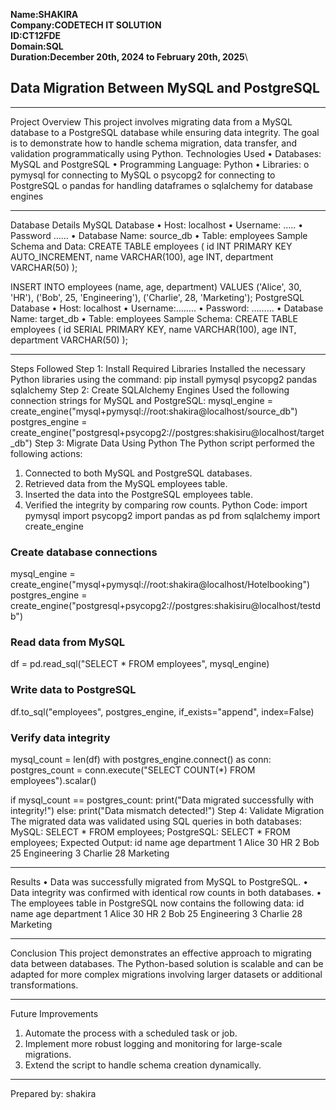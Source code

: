 **Name:SHAKIRA\
Company:CODETECH IT SOLUTION\
ID:CT12FDE\
Domain:SQL\
Duration:December 20th, 2024 to February 20th, 2025**\


## Data Migration Between MySQL and PostgreSQL
________________________________________
Project Overview
This project involves migrating data from a MySQL database to a PostgreSQL database while ensuring data integrity. The goal is to demonstrate how to handle schema migration, data transfer, and validation programmatically using Python.
Technologies Used
•	Databases: MySQL and PostgreSQL
•	Programming Language: Python
•	Libraries: 
o	pymysql for connecting to MySQL
o	psycopg2 for connecting to PostgreSQL
o	pandas for handling dataframes
o	sqlalchemy for database engines
________________________________________
Database Details
MySQL Database
•	Host: localhost
•	Username: …..
•	Password  ……
•	Database Name: source_db
•	Table: employees
Sample Schema and Data:
CREATE TABLE employees (
    id INT PRIMARY KEY AUTO_INCREMENT,
    name VARCHAR(100),
    age INT,
    department VARCHAR(50)
);

INSERT INTO employees (name, age, department)
VALUES
    ('Alice', 30, 'HR'),
    ('Bob', 25, 'Engineering'),
    ('Charlie', 28, 'Marketing');
PostgreSQL Database
•	Host: localhost
•	Username:……..
•	Password: ………
•	Database Name: target_db
•	Table: employees
Sample Schema:
CREATE TABLE employees (
    id SERIAL PRIMARY KEY,
    name VARCHAR(100),
    age INT,
    department VARCHAR(50)
);
________________________________________
Steps Followed
Step 1: Install Required Libraries
Installed the necessary Python libraries using the command:
pip install pymysql psycopg2 pandas sqlalchemy
Step 2: Create SQLAlchemy Engines
Used the following connection strings for MySQL and PostgreSQL:
mysql_engine = create_engine("mysql+pymysql://root:shakira@localhost/source_db")
postgres_engine = create_engine("postgresql+psycopg2://postgres:shakisiru@localhost/target_db")
Step 3: Migrate Data Using Python
The Python script performed the following actions:
1.	Connected to both MySQL and PostgreSQL databases.
2.	Retrieved data from the MySQL employees table.
3.	Inserted the data into the PostgreSQL employees table.
4.	Verified the integrity by comparing row counts.
Python Code:
import pymysql
import psycopg2
import pandas as pd
from sqlalchemy import create_engine
### Create database connections
mysql_engine = create_engine("mysql+pymysql://root:shakira@localhost/Hotelbooking")
postgres_engine = create_engine("postgresql+psycopg2://postgres:shakisiru@localhost/testdb")
### Read data from MySQL
df = pd.read_sql("SELECT * FROM employees", mysql_engine)

### Write data to PostgreSQL
df.to_sql("employees", postgres_engine, if_exists="append", index=False)

### Verify data integrity
mysql_count = len(df)
with postgres_engine.connect() as conn:
    postgres_count = conn.execute("SELECT COUNT(*) FROM employees").scalar()

if mysql_count == postgres_count:
    print("Data migrated successfully with integrity!")
else:
print("Data mismatch detected!")
Step 4: Validate Migration
The migrated data was validated using SQL queries in both databases:
MySQL:
SELECT * FROM employees;
PostgreSQL:
SELECT * FROM employees;
Expected Output:
id	name	age	department
1	Alice	30	HR
2	Bob	25	Engineering
3	Charlie	28	Marketing
________________________________________

Results
•	Data was successfully migrated from MySQL to PostgreSQL.
•	Data integrity was confirmed with identical row counts in both databases.
•	The employees table in PostgreSQL now contains the following data: 
id	name	age	department
1	Alice	30	HR
2	Bob	25	Engineering
3	Charlie	28	Marketing
________________________________________
Conclusion
This project demonstrates an effective approach to migrating data between databases. The Python-based solution is scalable and can be adapted for more complex migrations involving larger datasets or additional transformations.
________________________________________

Future Improvements
1.	Automate the process with a scheduled task or job.
2.	Implement more robust logging and monitoring for large-scale migrations.
3.	Extend the script to handle schema creation dynamically.
________________________________________
Prepared by: shakira


